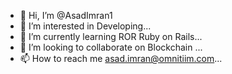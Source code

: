 - 👋 Hi, I’m @AsadImran1
- 👀 I’m interested in Developing...
- 🌱 I’m currently learning ROR Ruby on Rails...
- 💞️ I’m looking to collaborate on Blockchain ...
- 📫 How to reach me asad.imran@omnitiim.com...

<!---
AsadImran1/AsadImran1 is a ✨ special ✨ repository because its `README.md` (this file) appears on your GitHub profile.
You can click the Preview link to take a look at your changes.
--->

